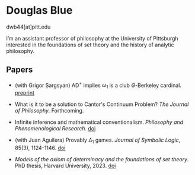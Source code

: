 # Douglas Blue

dwb44[at]pitt.edu

I’m an assistant professor of philosophy at the University of Pittsburgh interested in the foundations of set theory and the history of analytic philosophy.


## Papers


* (with Grigor Sargsyan) AD${}^+$ implies $\omega_1$ is a club $\Theta$-Berkeley cardinal. [preprint](https://doi.org/10.48550/arXiv.2402.01329)

* What is it to be a solution to Cantor's Continuum Problem? _The Journal of Philosophy_. Forthcoming.

* Infinite inference and mathematical conventionalism. _Philosophy and Phenomenological Research_. [doi](https://doi.org/10.1111/phpr.13084)

* (with Juan Aguilera) Provably $\Delta_1$ games. _Journal of Symbolic Logic_, 85(3), 1124-1146. [doi](https://doi.org/10.1017/jsl.2020.71)

* _Models of the axiom of determinacy and the foundations of set theory_. PhD thesis, Harvard University, 2023. [doi](https://nrs.harvard.edu/URN-3:HUL.INSTREPOS:37375720)